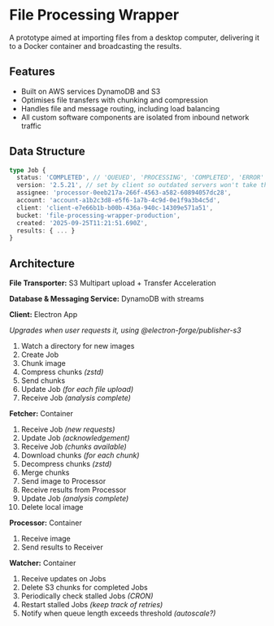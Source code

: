 # File Processing Wrapper

A prototype aimed at importing files from a desktop computer, delivering it to a Docker container and broadcasting the results.

## Features

- Built on AWS services DynamoDB and S3
- Optimises file transfers with chunking and compression
- Handles file and message routing, including load balancing
- All custom software components are isolated from inbound network traffic

## Data Structure

```TypeScript
type Job {
  status: 'COMPLETED', // 'QUEUED', 'PROCESSING', 'COMPLETED', 'ERROR'
  version: '2.5.21', // set by client so outdated servers won't take the job
  assignee: 'processor-0eeb217a-266f-4563-a582-60894057dc28',
  account: 'account-a1b2c3d8-e5f6-1a7b-4c9d-0e1f9a3b4c5d',
  client: 'client-e7e66b1b-b00b-436a-940c-14309e571a51',
  bucket: 'file-processing-wrapper-production',
  created: '2025-09-25T11:21:51.690Z',
  results: { ... }
}
```

## Architecture

**File Transporter:** S3 Multipart upload + Transfer Acceleration

**Database & Messaging Service:** DynamoDB with streams

**Client:** Electron App

_Upgrades when user requests it, using @electron-forge/publisher-s3_

1. Watch a directory for new images
2. Create Job
3. Chunk image
4. Compress chunks _(zstd)_
5. Send chunks
6. Update Job _(for each file upload)_
7. Receive Job _(analysis complete)_

**Fetcher:** Container

1. Receive Job _(new requests)_
2. Update Job _(acknowledgement)_
3. Receive Job _(chunks available)_
4. Download chunks _(for each chunk)_
5. Decompress chunks _(zstd)_
6. Merge chunks
7. Send image to Processor
8. Receive results from Processor
9. Update Job _(analysis complete)_
10. Delete local image

**Processor:** Container

1. Receive image
2. Send results to Receiver

**Watcher:** Container

1. Receive updates on Jobs
2. Delete S3 chunks for completed Jobs
3. Periodically check stalled Jobs _(CRON)_
4. Restart stalled Jobs _(keep track of retries)_
5. Notify when queue length exceeds threshold _(autoscale?)_
